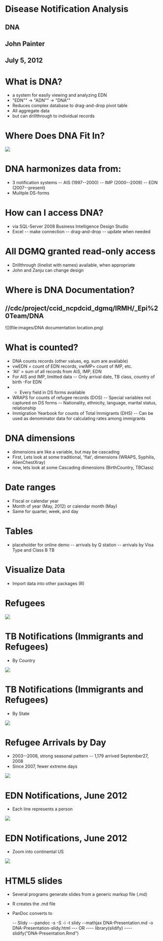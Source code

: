 # Disease Notification Analysis 
## DNA
## John Painter
## July 5, 2012

# What is DNA?
- a system for easily viewing and analyzing EDN
- "EDN"" -> "ADN"" -> "DNA""
- Reduces complex database to drag-and-drop pivot table
- All aggregate data
- but can drillthrough to individual records

# Where Does DNA Fit In?

![](file:images/DNA-High-level-001.jpg)

# DNA harmonizes data from:
 - 3 notification systems
 -- AIS (1997--2000)
 -- IMP (2000--2009)
 -- EDN (2007--present)
 - Mulitple DS-forms 

# How can I access DNA?
- via SQL-Server 2008 Business Intelligence Design Studio
- Excel
 -- make connection
 -- drag-and-drop
 -- update when needed
 
# All DGMQ granted read-only access
* Drillthrough (linelist with names) available, when appropriate
* John and Zanju can change design 

# Where is DNA Documentation?
## //cdc/project/ccid_ncpdcid_dgmq/IRMH/_Epi%20Team/DNA
![](file:images/DNA documentation location.png)


# What is counted?
- DNA counts records (other values, eg. sum are available)
- vwEDN = count of EDN records, vwIMP= count of IMP, etc.
- 'All' = sum of all records from AIS, IMP, EDN
- For AIS and IMP, limitted data 
 -- Only arrival date, TB class, country of birth 
-For EDN  
- - Every field in DS forms available
- WRAPS for counts of refugee records (DOS)
 -- Special variables not captured on DS forms
 -- Nationality, ethnicity, language, marital status, relationship
- Immigration Yearbook for counts of Total Immigrants (DHS)
 -- Can be used as denominator data for calculating rates among immigrants

# DNA dimensions
- dimensions are like a variable, but may be cascading
- First, Lets look at some traditional, 'flat', dimensions (WRAPS, Syphilis, AlienChestXray)
- now, lets look at some Cascading dimensions (BirthCountry, TBClass)

# Date ranges
- Fiscal or calendar year
- Month of year (May, 2012) or calendar month (May)
- Same for quarter, week, and day

# Tables 
- placeholder for online demo
 -- arrivals by Q station
 -- arrivals by Visa Type and Class B TB

# Visualize Data
- Import data into other packages (R)

# Refugees 

![](file:images/refugee-arrival-cumsum.png)

# TB Notifications (Immigrants and Refugees)
- By Country

![](file:images/TB-by-country.png)

# TB Notifications (Immigrants and Refugees)
- By State

![](file:images/TB-by-state.png)

# Refugee Arrivals by Day

- 2003--2008, strong seasonal pattern
 -- 1,179 arrived September27, 2008
- Since 2007, fewer extreme days

![](file:images/Refugee-Arrival-HeatMap.png)


# EDN Notifications, June 2012
- Each line represents a person

![](file:images/Incoming.png)

# EDN Notifications, June 2012
- Zoom into continental US

![](file:images/Incoming-zoom.png)

# HTML5 slides
- Several programs generate slides from a generic markup file (.md)
- R creates the .md file
- PanDoc converts to 

  -- Slidy
   ---pandoc -s -S -i -t slidy --mathjax DNA-Presentation.md -o DNA-Presentation-slidy.html
   --- OR
    ---- library(slidify)
    ---- slidify("DNA-Presentation.Rmd")

